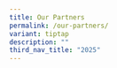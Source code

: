 ```yaml
---
title: Our Partners
permalink: /our-partners/
variant: tiptap
description: ""
third_nav_title: "2025"
---
```


